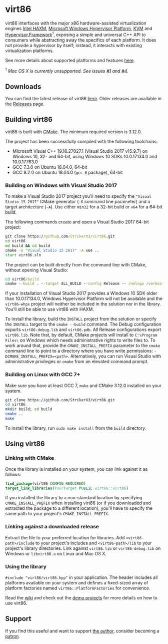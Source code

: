 # virt86

virt86 interfaces with the major x86 hardware-assisted virtualization engines
[Intel HAXM](https://github.com/intel/haxm),
[Microsoft Windows Hypervisor Platform](https://docs.microsoft.com/en-us/virtualization/api/),
[KVM](https://www.linux-kvm.org/page/Main_Page) and
[Hypervisor.Framework](https://developer.apple.com/documentation/hypervisor)<sup>1</sup>, exposing a simple and universal C++ API to consumers while abstracting away the specifics of each platform. It does not provide a hypervisor by itself; instead, it interacts with existing virtualization platforms.

See more details about supported platforms and features [here](https://github.com/StrikerX3/virt86/wiki/Supported-Platforms-and-Features).

<sup>1</sup> *Mac OS X is currently unsupported. See issues [#1](https://github.com/StrikerX3/virt86/issues/1) and [#4](https://github.com/StrikerX3/virt86/issues/4).*

## Downloads

You can find the latest release of virt86 [here](https://github.com/StrikerX3/virt86/releases/latest). Older releases are available in the [Releases](https://github.com/StrikerX3/virt86/releases) page.

## Building virt86

virt86 is built with [CMake](https://cmake.org/). The minimum required version is 3.12.0.

The project has been successfully compiled with the following toolchains:

* Microsoft Visual C++ 19.16.27027.1 (Visual Studio 2017 v15.9.7) on Windows 10, 32- and 64-bit, using Windows 10 SDKs 10.0.17134.0 and 10.0.17763.0
* GCC 7.3.0 on Ubuntu 18.04.0, 64-bit
* GCC 8.2.0 on Ubuntu 18.04.0 (`gcc-8` package), 64-bit

### Building on Windows with Visual Studio 2017

To make a Visual Studio 2017 project you'll need to specify the `"Visual Studio 15 2017"` CMake generator (`-G` command line parameter) and a target architecture (`-A`). Use either `Win32` for a 32-bit build or `x64` for a 64-bit build.

The following commands create and open a Visual Studio 2017 64-bit project:

```cmd
git clone https://github.com/StrikerX3/virt86.git
cd virt86
md build && cd build
cmake -G "Visual Studio 15 2017" -A x64 ..
start virt86.sln
```
The project can be built directly from the command line with CMake, without opening Visual Studio:

```cmd
cd virt86/build
cmake --build . --target ALL_BUILD --config Release -- /nologo /verbosity:minimal /maxcpucount
```

If your installation of Visual Studio 2017 provides a Windows 10 SDK older than 10.0.17134.0, Windows Hypervisor Platform will not be available and the `virt86-whpx` project will neither be included in the solution nor in the library. You'll still be able to use virt86 with HAXM.

To install the library, build the `INSTALL` project from the solution or specify the `INSTALL` target to the `cmake --build` command. The Debug configuration exports `virt86-debug.lib` and `virt86.pdb`. All Release configurations export `virt86.lib`. Note that, by default, CMake projects will install to `C:\Program Files\` on Windows which needs administrative rights to write files to. To work around that, provide the `CMAKE_INSTALL_PREFIX` parameter to the `cmake` command line to point to a directory where you have write permissions: `-DCMAKE_INSTALL_PREFIX=<path>`. Alternatively, you can run Visual Studio with administrative privileges or `cmake` from an elevated command prompt.

### Building on Linux with GCC 7+

Make sure you have at least GCC 7, `make` and CMake 3.12.0 installed on your system.

```bash
git clone https://github.com/StrikerX3/virt86.git
cd virt86
mkdir build; cd build
cmake ..
make
```

To install the library, run `sudo make install` from the `build` directory.

## Using virt86

### Linking with CMake

Once the library is installed on your system, you can link against it as follows:

```cmake
find_package(virt86 CONFIG REQUIRED)
target_link_libraries(YourTarget PUBLIC virt86::virt86)
```

If you installed the library to a non-standard location by specifying `CMAKE_INSTALL_PREFIX` when installing virt86 (or if you downloaded and extracted the package to a different location), you'll have to specify the same path to your project's `CMAKE_INSTALL_PREFIX`.

### Linking against a downloaded release

Extract the file to your preferred location for libraries. Add `<virt86-path>/include` to your project's includes and `<virt86-path>/lib` to your project's library directories. Link against `virt86.lib` or `virt86-debug.lib` on Windows or `libvirt86.a` on Linux and Mac OS X.

### Using the library

`#include "virt86/virt86.hpp"` in your application. The header includes all platforms available on your system and defines a fixed-sized array of platform factories named `virt86::PlatformFactories` for convenience.

Read the [wiki](https://github.com/StrikerX3/virt86/wiki) and check out the [demo projects](https://github.com/StrikerX3/virt86-demos) for more details on how to use virt86.

## Support

If you find this useful and want to support [the author](https://github.com/StrikerX3), consider becoming a [patron](https://www.patreon.com/StrikerX3).
